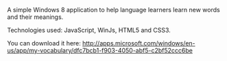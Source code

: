 A simple Windows 8 application to help language learners learn new words and their meanings.

Technologies used: JavaScript, WinJs, HTML5 and CSS3.

You can download it here: http://apps.microsoft.com/windows/en-us/app/my-vocabulary/dfc7bcb1-f903-4050-abf5-c2bf52ccc6be 
